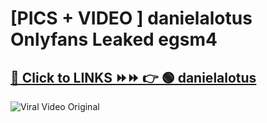 
 # [PICS + VIDEO ] danielalotus Onlyfans Leaked egsm4

## <h2><a href="https://clipsfans.com/danielalotus&ref=git">🔗 Click to LINKS ⏩⏩ 👉 🟢 danielalotus </a></h2>

<a href="https://clipsfans.com/danielalotus&ref=git" rel="nofollow" data-target="animated-image.originalLink"><img src="https://i.ibb.co.com/xMMVF88/686577567.gif" alt="Viral Video Original" style="max-width: 100%; display: inline-block;" data-target="animated-image.originalImage"></a>

